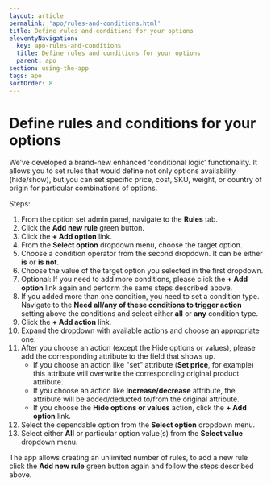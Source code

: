 ```yaml
---
layout: article
permalink: 'apo/rules-and-conditions.html'
title: Define rules and conditions for your options
eleventyNavigation:
  key: apo-rules-and-conditions
  title: Define rules and conditions for your options
  parent: apo
section: using-the-app
tags: apo
sortOrder: 8
---
```


# Define rules and conditions for your options

We’ve developed a brand-new enhanced ‘conditional logic’ functionality. It allows you to set rules that would define not only options availability (hide/show), but you can set specific price, cost, SKU, weight, or country of origin for particular combinations of options.

Steps:

1. From the option set admin panel, navigate to the **Rules** tab.
1. Click the **Add new rule** green button.
1. Click the **+ Add option** link.
1. From the **Select option** dropdown menu, choose the target option.
1. Choose a condition operator from the second dropdown. It can be either **is** or **is not**. 
1. Choose the value of the target option you selected in the first dropdown.
1. Optional: If you need to add more conditions, please click the **+ Add option** link again and perform the same steps described above.
1. If you added more than one condition, you need to set a condition type. Navigate to the **Need all/any of these conditions to trigger action** setting above the conditions and select either **all** or **any** condition type.
1. Click the **+ Add action** link.
1. Expand the dropdown with available actions and choose an appropriate one.
1. After you choose an action (except the Hide options or values), please add the corresponding attribute to the field that shows up.
   - If you choose an action like "set" attribute (**Set price**, for example) this attribute will overwrite the corresponding original product attribute.
   - If you choose an action like **Increase/decrease** attribute, the attribute will be added/deducted to/from the original attribute.
   - If you choose the **Hide options or values** action, click the **+ Add option** link.
1. Select the dependable option from the **Select option** dropdown menu.
1. Select either **All** or particular option value(s) from the **Select value** dropdown menu.

The app allows creating an unlimited number of rules, to add a new rule click the **Add new rule** green button again and follow the steps described above.